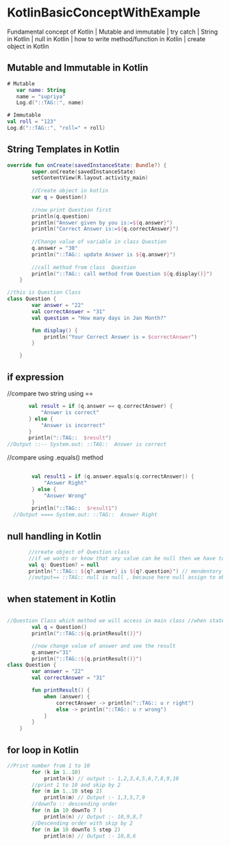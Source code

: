 # KotlinBasicConceptWithExample
Fundamental concept of Kotlin | Mutable and immutable | try catch | String in Kotlin | null in Kotlin |  how to write method/function in Kotlin | create object in Kotlin
## Mutable and Immutable in Kotlin
```kotlin
# Mutable
   var name: String
   name = "supriya"
   Log.d("::TAG::", name)
   ```
   ```kotlin
# Immutable
 val roll = "123"
 Log.d("::TAG::", "roll=" + roll)
 ```
## String Templates in Kotlin
```kotlin
override fun onCreate(savedInstanceState: Bundle?) {
        super.onCreate(savedInstanceState)
        setContentView(R.layout.activity_main)
        
        //Create object in kotlin
        var q = Question()
        
        //now print Question first
        println(q.question)
        println("Answer given by you is:=${q.answer}")
        println("Correct Answer is:=${q.correctAnswer}")
        
        //Change value of variable in class Question
        q.answer = "30"
        println("::TAG:: update Answer is ${q.answer}")
        
        //call method from class  Question
        println("::TAG:: call method from Question ${q.display()}")
    }
```
```kotlin
//this is Question Class
class Question {
        var answer = "22"
        val correctAnswer = "31"
        val question = "How many days in Jan Month?"

        fun display() {
            println("Your Correct Answer is = $correctAnswer")
        }

    }
 ```
 ## if expression 
 //compare two string using ==
 ```kotlin
        val result = if (q.answer == q.correctAnswer) {
            "Answer is correct"
        } else {
            "Answer is incorrect"
        }
        println("::TAG::  $result")
 //Output ::-- System.out: ::TAG::  Answer is correct

```

//compare using .equals() method
```kotlin
        
        val result1 = if (q.answer.equals(q.correctAnswer)) {
            "Answer Right"
        } else {
            "Answer Wrong"
        }
        println("::TAG::  $result1")
  //Output ==== System.out: ::TAG::  Answer Right
 ```
 ## null handling in Kotlin
 ```kotlin
        //create object of Question class
        //if we wants or know that any value can be null then we have to decleare value like below using ? symbol
        val q: Question? = null
        println("::TAG:: ${q?.answer} is ${q?.question}") // mendentory to check null before using object 
        //output== ::TAG:: null is null , because here null assign to object q 
 ```
## when statement in Kotlin
```kotlin

```
```kotlin
//Question Class which method we will access in main class //when statement in Kotlin
        val q = Question()
        println("::TAG::${q.printResult()}")

        //now change value of answer and see the result
        q.answer="31"
        println("::TAG::${q.printResult()}")
class Question {
        var answer = "22"
        val correctAnswer = "31"

        fun printResult() {
            when (answer) {
                correctAnswer -> println("::TAG:: u r right")
                else -> println("::TAG:: u r wrong")
            }
        }
    }
```
## for loop in Kotlin
```Kotlin
//Print number from 1 to 10
        for (k in 1..10)
            println(k) // output :- 1,2,3,4,5,6,7,8,9,10
        //print 1 to 10 and skip by 2
        for (m in 1..10 step 2)
            println(m) // Output :- 1,3,5,7,9
        //downTo :: descending order 
        for (n in 10 downTo 7 )
            println(n) // Output :- 10,9,8,7
        //Descending order with skip by 2
        for (n in 10 downTo 5 step 2)
            println(n) // Output :- 10,8,6
```

